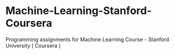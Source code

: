 # Machine-Learning-Stanford-Coursera

Programming assignments for Machine Learning Course - Stanford University ( Coursera )
